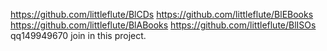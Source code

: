 https://github.com/littleflute/BlCDs
https://github.com/littleflute/BlEBooks
https://github.com/littleflute/BlABooks
https://github.com/littleflute/BlISOs
qq149949670 join in this project.
